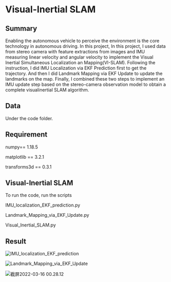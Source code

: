 # Visual-Inertial SLAM

## Summary

Enabling the autonomous vehicle to perceive the environment is the core technology in autonomous driving. In this project, In this project, I used data from stereo camera with feature extractions from images and IMU measuring linear velocity and angular velocity to implement the Visual Inertial Simultaneous Localization an Mapping(VI-SLAM). Following the instruction, I did IMU Localization via EKF Prediction first to get the trajectory. And then I did Landmark Mapping via EKF Update to update the landmarks on the map. Finally, I combined these two steps to implement an IMU update step based on the stereo-camera observation model to obtain a complete visualinertial SLAM algorithm.

## Data

Under the code folder.

## Requirement

numpy== 1.18.5

matplotlib == 3.2.1

transforms3d == 0.3.1

## Visual-Inertial SLAM

To run the code, run the scripts

IMU_localization_EKF_prediction.py

Landmark_Mapping_via_EKF_Update.py

Visual_Inertial_SLAM.py

## Result

![IMU_localization_EKF_prediction](https://tva1.sinaimg.cn/large/e6c9d24egy1h0p0a9ud6xj20u00u03zs.jpg)

![Landmark_Mapping_via_EKF_Update](https://tva1.sinaimg.cn/large/e6c9d24egy1h0p0aesip6j214o0r0dhs.jpg)

![截屏2022-03-16 00.28.12](https://tva1.sinaimg.cn/large/e6c9d24egy1h0p0ajgsoyj20r20puwgg.jpg)